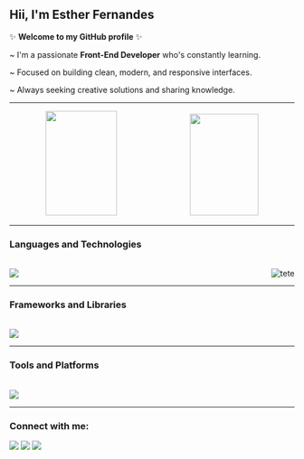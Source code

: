 
## Hii, I'm Esther Fernandes

✨ **Welcome to my GitHub profile** ✨

~ I'm a passionate **Front-End Developer** who's constantly learning.

~ Focused on building clean, modern, and responsive interfaces.

~ Always seeking creative solutions and sharing knowledge.


---

<div align="center">  
  <img width="50%" height="185px" src="https://github-readme-stats.vercel.app/api?username=littlesthar&theme=midnight-purple&show_icons=true&hide_border=true&count_private=true" /> 

  <img width="49%" height="180px" src="https://github-readme-stats.vercel.app/api/top-langs/?username=littlesthar&theme=midnight-purple&show_icons=true&hide_border=true&layout=compact" />
</div>

---

###  Languages and Technologies
<div style="display: inline_block"><br>
  <a href="https://skillicons.dev">
  <img src="https://skillicons.dev/icons?i=html,css,js"/>
</a>
  <img align="right" alt="tete" src="https://i.picasion.com/pic92/6140f007bf6ada1332e704adece0d214.gif">
</div>

---

###  Frameworks and Libraries
<div style="display: inline_block"><br>
  <a href="https://skillicons.dev">
  <img src="https://skillicons.dev/icons?i=react"/>
</a>
</div>

---

###  Tools and Platforms
<div style="display: inline_block"><br>
  <a href="https://skillicons.dev">
  <img src="https://skillicons.dev/icons?i=figma,git,github,notion,vscode"/>
</a>
</div>

---

### Connect with me:
<div>
  <a href="https://www.instagram.com/little_sthar?utm_source=qr&igsh=MXc3cHZud2VkbmNnaw==" target="_blank"><img src="https://img.shields.io/badge/-Instagram-%23E4405F?style=for-the-badge&logo=instagram&logoColor=white" target="_blank"></a>
  <a href = "mailto:estherfernan2015@gmail.com"><img src="https://img.shields.io/badge/-Gmail-%23333?style=for-the-badge&logo=gmail&logoColor=white" target="_blank"></a>
  <a href="https://www.linkedin.com/in/esther-fernandes-194030314" target="_blank"><img src="https://img.shields.io/badge/-LinkedIn-%230077B5?style=for-the-badge&logo=linkedin&logoColor=white" target="_blank"></a>
</div>




